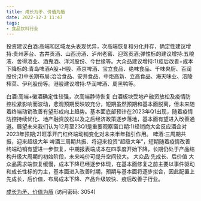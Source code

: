 ```yaml
---
title: 成长为矛、价值为盾
date: 2022-12-3 11:47
tags:
- 食品饮料行业
---
```

投资建议白酒:高端和区域龙头表现优异，次高端恢复和分化并存，确定性建议增持:贵州茅台、古井贡酒、山西汾酒、泸州老窖、迎驾贡酒;弹性标的建议增持:五粮液、舍得酒业、酒鬼酒、洋河股份、今世缘等。大众品建议增持:1)疫后改善+成本下降标的:青岛啤酒A股+H股、燕京啤酒、宝立食品、绝味食品、千味央厨、百润股份;2)中长期布局:洽洽食品、安井食品、中炬高新、立高食品、海天味业、涪陵榨菜、伊利股份等。港股建议增持:华润啤酒、周黑鸭等。
<!-- more -->
白酒:高端+徽酒确定性较强，次高端静待恢复
白酒板块受地产融资放松及疫情防控松紧影响而波动，悲观预期反映较充分，短期虽然预期和基本面脱离，但未来随着终端动销改善有望形成向上趋势。基本面底部预计在2023年Q1出现，随着疫情防控持续优化、地产融资放松以及之后经济政策逐步落地，基本面有望进入改善通道。展望未来我们认为12月至23Q1是重要观察窗口期:1)经销商大会反应酒企对2023年预期;2)旺季开门红终端动销变化对未来半年指引作用。
啤酒:三周期共振，迎来超级大年
啤酒三周期共振、将迎来投资“超级大年”，短期随着疫情改善终端动销有望进一步恢复，中期报表端成本在四季度开始下降，长期仍处于产品结构升级大周期的初始阶段，未来吨价可提升空间较大。
大众品:先成长、后价值
大众品需求端恢复缓慢，成本下降已经逐步体现，在基本面修复之前主要以事件驱动和成长性标的为主，基本面进入改善时期，预期与基本面将逐步拟合，因此配置上先成长，后价值，布局成本下降、产品升级较快、疫后改善子行业。

[成长为矛、价值为盾](https://url12.ctfile.com/f/3948612-739638688-36e72b?p=3054)
(访问密码: 3054)

